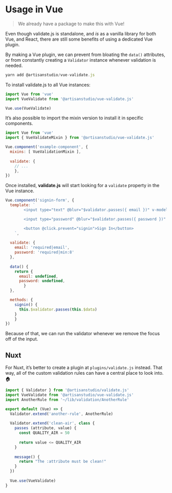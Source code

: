 # Usage in Vue

> We already have a package to make this with Vue!

Even though validate.js is standalone, and _is_ as a vanilla library for both Vue, and React, there are still some benefits of using a dedicated Vue plugin.

By making a Vue plugin, we can prevent from bloating the `data()` attributes, or from constantly creating a `Validator` instance whenever validation is needed.

```javascript
yarn add @artisanstudio/vue-validate.js
```

To install validate.js to all Vue instances:

```javascript
import Vue from 'vue'
import VueValidate from '@artisanstudio/vue-validate.js'

Vue.use(VueValidate)
```

It’s also possible to import the mixin version to install it in specific components.

```javascript
import Vue from 'vue'
import { VueValidateMixin } from '@artisanstudio/vue-validate.js'

Vue.component('example-component', {
  mixins: [ VueValidationMixin ],
  
  validate: {
    // ...
	},
})
```

Once installed, **validate.js** will start looking for a `validate` property  in the Vue instance.

```javascript
Vue.component('signin-form', {
  template: `
		<input type="text" @blur="$validator.passes({ email })" v-model="email">

		<input type="password" @blur="$validator.passes({ password })" v-model="password">

		<button @click.prevent="signin">Sign In</button>
	`,
  
  validate: {
    email: 'required|email',
    password: 'required|min:8'
  },
  
  data() {
    return {
      email: undefined,
      password: undefined,
		}
  },

  methods: {
    signin() {
      this.$validator.passes(this.$data)
    }
	}
})
```

Because of that, we can run the validator whenever we remove the focus off of the input.

## Nuxt

For Nuxt, it’s better to create a plugin at `plugins/validate.js` instead. That way, all of the custom validation rules can have a central place to look into. :house:

```javascript
import { Validator } from '@artisanstudio/validate.js'
import VueValidate from '@artisanstudio/vue-validate.js'
import AnotherRule from '~/lib/validation/AnotherRule'

export default (Vue) => {
  Validator.extend('another-rule', AnotherRule)
  
  Validator.extend('clean-air', class {
    passes (attribute, value) {
      const QUALITY_AIR = 50
      
      return value <= QUALITY_AIR
    }
    
    message() {
      return "The :attribute must be clean!"
    }
  })
  
  Vue.use(VueValidate)
}
```